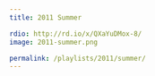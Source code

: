 ```yaml
---
title: 2011 Summer

rdio: http://rd.io/x/QXaYuDMox-8/
image: 2011-summer.png

permalink: /playlists/2011/summer/
---
```


